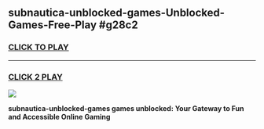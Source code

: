 
## subnautica-unblocked-games-Unblocked-Games-Free-Play #g28c2
<h3>
<a href="https://us.freeplayer.one?title=subnautica-unblocked-games&ref=9M">CLICK TO PLAY</a></h3>
<hr>

<h3>
<a href="https://us.freeplayer.one?title=subnautica-unblocked-games&ref=9M">CLICK 2 PLAY</a>
  
</h3>

<a href="https://us.freeplayer.one?title=subnautica-unblocked-games&ref=9M"><img src="https://clearcache.store/games.png"></a>


**subnautica-unblocked-games games unblocked: Your Gateway to Fun and Accessible Online Gaming**
